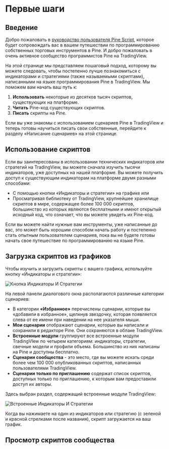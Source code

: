 # Первые шаги

## <a name="intro"></a>Введение

Добро пожаловать в [руководство пользователя Pine Script](https://github.com/ak77-script/journal/blob/master/User_Mamual_Pine_Script_5.md), которое будет сопровождать вас в вашем путешествии по программированию собственных торговых инструментов в Pine. И добро пожаловать в очень активное сообщество программистов Pine на TradingView.

На этой странице мы представляем пошаговый подход, которому вы можете следовать, чтобы постепенно лучше познакомиться с индикаторами и стратегиями (также называемыми скриптами), написанными на языке программирования Pine в TradingView.  Мы поможем вам начать ваш путь к:

1. **Использовать** некоторые из десятков тысяч скриптов, существующих на платформе.
2. **Читать** Pine-код существующих скриптов.
3. **Писать** скрипты на Pine.

Если вы уже знакомы с использованием сценариев Pine в TradingView и теперь готовы научиться писать свои собственные, перейдите к разделу «Написание сценариев» на этой странице.

## <a name="using_scripts"></a>Использование скриптов
Если вы заинтересованы в использовании технических индикаторов или стратегий на TradingView, вы можете сначала изучить тысячи индикаторов, уже доступных на нашей платформе.  Вы можете получить доступ к существующим индикаторам на платформе двумя разными способами:
  - С помощью кнопки «Индикаторы и стратегии» на графике или
  - Просматривая библиотеку от TradingView, крупнейшее хранилище скриптов в мире, содержащее более 100 000 скриптов, большинство из которых являются бесплатными и имеют открытый исходный код, что означает, что вы можете увидеть их Pine-код.

Если вы можете найти нужные вам инструменты, уже написанные до вас, это может быть хорошим способом начать работу и постепенно стать опытным пользователем сценариев, пока вы не будете готовы начать свое путешествие по программированию на языке Pine.

## <a name="loading_scripts"></a>Загрузка скриптов из графиков
Чтобы изучить и загрузить скрипты с вашего графика, используйте кнопку «Индикаторы и стратегии»:

![Кнопка Индикаторы И  Стратегии](https://github.com/ak77-script/journal/blob/master/img1_indicators_n_strategies.jpg)

На левой панели диалогового окна располагаются различные категории сценариев:
  - В категории **«Избранное»** перечислены сценарии, которые вы «добавили в избранное», щелкнув звездочку, которая появляется слева от ее имени при наведении на нее указателя мыши.
  - **Мои сценарии** отображают сценарии, которые вы написали и сохранили в редакторе Pine. Они сохраняются в облаке TradingView.
  - **Встроенные модули** группируют все встроенные модули TradingVIew по четырем категориям: индикаторы, стратегии, свечные модели и профили объема.  Большинство из них написаны на Pine и доступны бесплатно.
  - **Сценарии сообщества** - это место, где вы можете искать среди более чем 100 000 опубликованных скриптов, написанных пользователями TradingView.
  - **Сценарии только по приглашению** содержат список скриптов, доступных только по приглашению, к которым вам предоставили доступ их авторы.

Здесь выбран раздел, содержащий встроенные модули TradingView:

![Встроенные Индикаторы И  Стратегии](https://github.com/ak77-script/journal/blob/master/img2_indicators_n_strategies.jpg)

Когда вы нажимаете на один из индикаторов или стратегию (с зеленой и красной стрелками после названия), скрипт загружается на ваш график.

## <a name="browsing_community_scripts"></a>Просмотр скриптов сообщества


